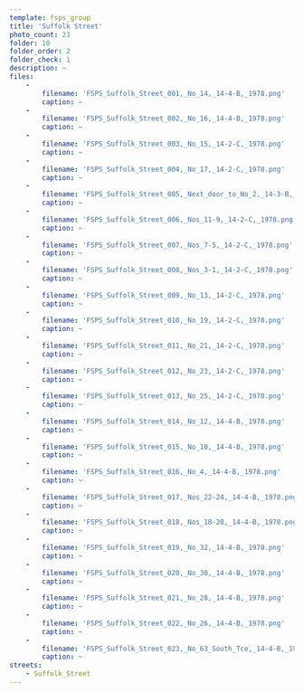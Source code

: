 ```yaml
---
template: fsps_group
title: 'Suffolk Street'
photo_count: 23
folder: 10
folder_order: 2
folder_check: 1
description: ~
files:
    -
        filename: 'FSPS_Suffolk_Street_001,_No_14,_14-4-B,_1978.png'
        caption: ~
    -
        filename: 'FSPS_Suffolk_Street_002,_No_16,_14-4-B,_1978.png'
        caption: ~
    -
        filename: 'FSPS_Suffolk_Street_003,_No_15,_14-2-C,_1978.png'
        caption: ~
    -
        filename: 'FSPS_Suffolk_Street_004,_No_17,_14-2-C,_1978.png'
        caption: ~
    -
        filename: 'FSPS_Suffolk_Street_005,_Next_door_to_No_2,_14-3-B,_1978.png'
        caption: ~
    -
        filename: 'FSPS_Suffolk_Street_006,_Nos_11-9,_14-2-C,_1978.png'
        caption: ~
    -
        filename: 'FSPS_Suffolk_Street_007,_Nos_7-5,_14-2-C,_1978.png'
        caption: ~
    -
        filename: 'FSPS_Suffolk_Street_008,_Nos_3-1,_14-2-C,_1978.png'
        caption: ~
    -
        filename: 'FSPS_Suffolk_Street_009,_No_13,_14-2-C,_1978.png'
        caption: ~
    -
        filename: 'FSPS_Suffolk_Street_010,_No_19,_14-2-C,_1978.png'
        caption: ~
    -
        filename: 'FSPS_Suffolk_Street_011,_No_21,_14-2-C,_1978.png'
        caption: ~
    -
        filename: 'FSPS_Suffolk_Street_012,_No_23,_14-2-C,_1978.png'
        caption: ~
    -
        filename: 'FSPS_Suffolk_Street_013,_No_25,_14-2-C,_1978.png'
        caption: ~
    -
        filename: 'FSPS_Suffolk_Street_014,_No_12,_14-4-B,_1978.png'
        caption: ~
    -
        filename: 'FSPS_Suffolk_Street_015,_No_10,_14-4-B,_1978.png'
        caption: ~
    -
        filename: 'FSPS_Suffolk_Street_016,_No_4,_14-4-B,_1978.png'
        caption: ~
    -
        filename: 'FSPS_Suffolk_Street_017,_Nos_22-24,_14-4-B,_1978.png'
        caption: ~
    -
        filename: 'FSPS_Suffolk_Street_018,_Nos_18-20,_14-4-B,_1978.png'
        caption: ~
    -
        filename: 'FSPS_Suffolk_Street_019,_No_32,_14-4-B,_1978.png'
        caption: ~
    -
        filename: 'FSPS_Suffolk_Street_020,_No_30,_14-4-B,_1978.png'
        caption: ~
    -
        filename: 'FSPS_Suffolk_Street_021,_No_28,_14-4-B,_1978.png'
        caption: ~
    -
        filename: 'FSPS_Suffolk_Street_022,_No_26,_14-4-B,_1978.png'
        caption: ~
    -
        filename: 'FSPS_Suffolk_Street_023,_No_63_South_Tce,_14-4-B,_1978.png'
        caption: ~
streets:
    - Suffolk_Street
---
```

